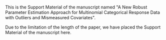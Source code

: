 This is the Support Material of the manuscript named "A New Robust Parameter Estimation Approach for Multinomial Categorical Response Data with Outliers and Mismeasured Covariates".

Due to the limitation of the length of the paper, we have placed the Support Material of the manuscript here.
